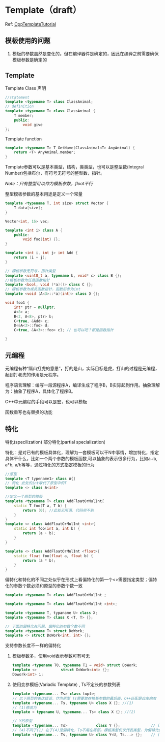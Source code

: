 # Template（draft）

Ref: [CppTemplateTutorial](https://github.com/wuye9036/CppTemplateTutorial)


## 模板使用的问题
1. 模板的参数虽然是变化的，但在编译器件是确定的，因此在编译之前需要确保模板参数是确定的

## Template

Template Class 声明
```c++
//statement
template <typename T> class ClassAnimal;
// definition
template <typename T> class ClassAnimal {
    T member;
    public:
        void give
};
```

Template function
```C++
template <typename T> T GetName(ClassAnimal<T> AnyAnimal) {
    return <T> AnyAnimal.member;
}
```

Template参数可以是基本类型，结构，类类型，也可以是整型数(Integral Number)包括布尔，有符号无符号的整型数，指针。

*Note：只有整型可以作为模板参数，float不行*

整型模板参数的基本用途是定义一个常量
```C++
template <typename T, int size> struct Vector {
    T data[size];
}

Vector<int, 16> vec;
```

```C++
template <int i> class A {
    public:
        void foo(int) {};
}

template <int i, int j> int Add {
    return (i + j);
}

// 模板参数无符号，指针类型
template <uint8_t a, typename b, void* c> class B {}; 
//模板参数为任意函数指针
template <bool, void (*a)()> class C {};
// 模板参数为成员函数指针，函数形参为int
template <void (A<3>::*a)(int)> class D {};

void foo1 {
    int* ptr = nullptr;
    A<8> a;
    B<2, A<8>, ptr> b;
    C<true, &Add> c;
    D<&A<3>::foo> d;
    C<true, &A<3>::foo> c1; // 也可以吧？都是函数指针

}

```

## 元编程

元编程有种“隔山打虎的意思”，打的是山，实际目标是虎，打山的过程是元编程，起到打老虎的作用是元程序。

程序语言理解：编写一段源程序A，编译生成了程序B，B实际起到作用。抽象理解为：抽象了程序A，具体化了程序B。

C++中元编程的手段可以是宏，也可以模板

函数重写也有替换的功能

## 特化
特化(specilization) 部分特化(partial specialization)

特化：是对已有的模板具体化，理解为一套模板可以干N中事情，增加特化，指定具体干什么，比如一个两个参数的模板函数,可以抽象的表示很多行为，比如a+b, a*b, a/b等等，通过特化的方式指定模板的行为
```C++
//原型
template <T typename1> class A{}
// 特化 此处的int取代了原型中的T
template <> class A<int>
```

```C++
//定义一个原型的模板
template <typename T> class AddFloatOrMulInt{
    static T foo(T a, T b) {
        return (0); //此处无所谓，代码用不到
    }
}
template <> class AddFloatOrMulInt <int>{
    static int foo(int a, int b) {
        return (a + b); 
    }
}

template <> class AddFloatOrMulInt <float>{
    static float foo(float a, float b) {
        return (a * b); 
    }
}

```

偏特化和特化的不同之处似乎在形式上看偏特化的第一个<>需要指定类型；偏特化的参数个数必须和原型的参数个数一致
```C++
template <typename T> class AddFloatOrMulInt ;

template <typename T> class AddFloatOrMulInt <int>;

template <typename T, typaname U> class X;
template <typename T> class X <T, T> {};

// 下面的偏特化有问题，偏特化的参数个数不同
template <typename T> struct DoWork;
template <> struct DoWork<int, int> {};  

```

支持参数长度不一样的偏特化
1. 模板参数多，使用void表示参数可有可无
    ```C++
    template <typename T0, typename T1 = void> struct DoWork;
    template <>           struct DoWork<int> {};
    Dowork<int> i;
    ```
2. 使用变参模板(Variadic Template) , Ts不定长的参数列表
    ```C++
    template <typename... Ts> class tuple;
    // 以下原型的表达错误，作为原型 Ts需要放在模板参数的最后面，C++匹配是自左向右
    template <typename... Ts, typename U> class X {}; //(1)
    // (1)修改为
    template < typename U, typename... Ts> class X {}; //(2)

    // Y的原型 
    template <typename... Ts>             class Y {};              // (3)
    // (4)不同于(1) 在于(4)是偏特化，Ts不用在尾部。模板类型仅仅代表类型，为偏特化的模式提供的声明，没有顺序之分，匹配顺序按照U Ts
    template <typename... Ts, typename U> class Y<U, Ts...> {};    // (4)
    ```
